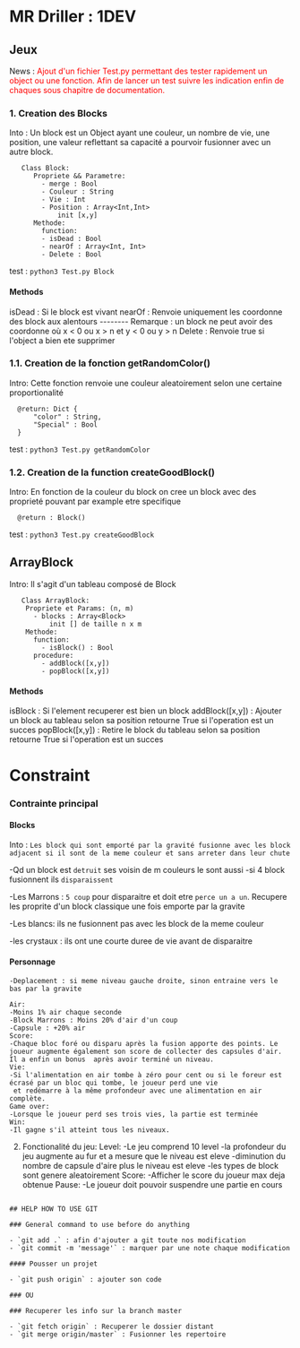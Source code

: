 # MR Driller : 1DEV

## Jeux


News : <span style="color:red">Ajout d'un fichier Test.py permettant des tester rapidement un object ou une fonction. Afin de lancer un test suivre les indication enfin de chaques sous chapitre de documentation. </span>

### 1. Creation des Blocks

Into : Un block est un Object ayant une couleur, un nombre de vie, une position, une valeur reflettant sa capacité a pourvoir fusionner avec un autre block.

```
   Class Block:
      Propriete && Parametre:
        - merge : Bool
        - Couleur : String
        - Vie : Int
        - Position : Array<Int,Int>
            init [x,y]
      Methode:
        function:
        - isDead : Bool
        - nearOf : Array<Int, Int>
        - Delete : Bool
```

test : `python3 Test.py Block`

#### Methods
  isDead : Si le block est vivant
  nearOf : Renvoie uniquement les coordonne des block aux alentours
  -------- Remarque : un block ne peut avoir des coordonne où x < 0 ou x > n et y < 0 ou y > n
  Delete : Renvoie true si l'object a bien ete supprimer

### 1.1. Creation de la fonction getRandomColor()

Intro: Cette fonction renvoie une couleur aleatoirement selon une certaine proportionalité

```
  @return: Dict {
      "color" : String,
      "Special" : Bool
  }
```

test : `python3 Test.py getRandomColor`

### 1.2. Creation de la function createGoodBlock()

Intro: En fonction de la couleur du block on cree un block avec des proprieté pouvant par example etre specifique

```
  @return : Block()
```

test : `python3 Test.py createGoodBlock`

## ArrayBlock

Intro: Il s'agit d'un tableau composé de Block

```
   Class ArrayBlock:
    Propriete et Params: (n, m)
      - blocks : Array<Block>
          init [] de taille n x m
    Methode:
      function:
        - isBlock() : Bool
      procedure:
        - addBlock([x,y])
        - popBlock([x,y])
```

#### Methods
  isBlock : Si l'element recuperer est bien un block
  addBlock([x,y]) : Ajouter un block au tableau selon sa position retourne True si l'operation est un succes
  popBlock([x,y]) : Retire le block du tableau selon sa position retourne True si l'operation est un succes

# Constraint

### Contrainte principal

#### Blocks

Into : `Les block qui sont emporté par la gravité fusionne avec les block adjacent si il sont de la meme couleur et sans arreter dans leur chute`

-Qd un block est `detruit` ses voisin de m couleurs le sont aussi
-si 4 block fusionnent ils `disparaissent`

-Les Marrons : `5 coup` pour disparaitre et doit etre `perce un a un`.
Recupere les proprite d'un block classique une fois emporte par la gravite

-Les blancs: ils ne fusionnent pas avec les block de la meme couleur

-les crystaux : ils ont une courte duree de vie avant de disparaitre

#### Personnage

    -Deplacement : si meme niveau gauche droite, sinon entraine vers le bas par la gravite

    Air:
    -Moins 1% air chaque seconde
    -Block Marrons : Moins 20% d'air d'un coup
    -Capsule : +20% air
    Score:
    -Chaque bloc foré ou disparu après la fusion apporte des points. Le joueur augmente également son score de collecter des capsules d'air. Il a enfin un bonus  après avoir terminé un niveau.
    Vie:
    -Si l'alimentation en air tombe à zéro pour cent ou si le foreur est écrasé par un bloc qui tombe, le joueur perd une vie
     et redémarre à la même profondeur avec une alimentation en air complète.
    Game over:
    -Lorsque le joueur perd ses trois vies, la partie est terminée
    Win:
    -Il gagne s'il atteint tous les niveaux.

  2. Fonctionalité du jeu:
    Level:
    -Le jeu comprend 10 level
    -la profondeur du jeu augmente au fur et a mesure que le niveau est eleve
    -diminution du nombre de capsule d'aire plus le niveau est eleve
    -les types de block sont genere aleatoirement
    Score:
    -Afficher le score du joueur max deja obtenue
    Pause:
    -Le joueur doit pouvoir suspendre une partie en cours


```

## HELP HOW TO USE GIT

### General command to use before do anything

- `git add .` : afin d'ajouter a git toute nos modification
- `git commit -m 'message'` : marquer par une note chaque modification

#### Pousser un projet

- `git push origin` : ajouter son code

### OU

### Recuperer les info sur la branch master

- `git fetch origin` : Recuperer le dossier distant
- `git merge origin/master` : Fusionner les repertoire


```
